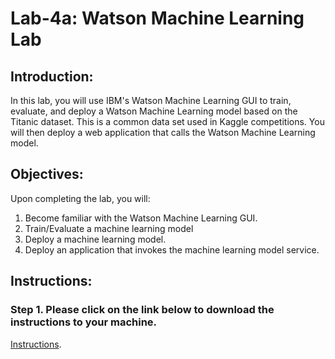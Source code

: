 # Lab-4a: Watson Machine Learning Lab 

## Introduction:

In this lab, you will use IBM's Watson Machine Learning GUI to train, evaluate, and deploy a Watson Machine Learning model based on the Titanic dataset. This is a common data set used in Kaggle competitions.  You will then deploy a web application that calls the Watson Machine Learning model. 

## Objectives:

Upon completing the lab, you will:

1. Become familiar with the Watson Machine Learning GUI.  
2. Train/Evaluate a machine learning model
3. Deploy a machine learning model. 
4. Deploy an application that invokes the machine learning model service. 

## Instructions:

### Step 1.  Please click on the link below to download the instructions to your machine.

[Instructions](https://github.com/bleonardb3/ML_POT_11-08/raw/master/Lab-4/Lab-4a/WatsonMachineLearningv7.pdf).


